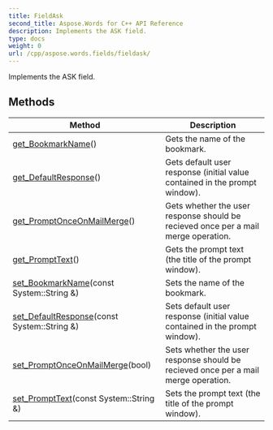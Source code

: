 ```yaml
---
title: FieldAsk
second_title: Aspose.Words for C++ API Reference
description: Implements the ASK field. 
type: docs
weight: 0
url: /cpp/aspose.words.fields/fieldask/
---
```


Implements the ASK field. 

## Methods

| Method | Description |
| --- | --- |
| [get_BookmarkName](./get_bookmarkname/)() | Gets the name of the bookmark.  |
| [get_DefaultResponse](./get_defaultresponse/)() | Gets default user response (initial value contained in the prompt window).  |
| [get_PromptOnceOnMailMerge](./get_promptonceonmailmerge/)() | Gets whether the user response should be recieved once per a mail merge operation.  |
| [get_PromptText](./get_prompttext/)() | Gets the prompt text (the title of the prompt window).  |
| [set_BookmarkName](./set_bookmarkname/)(const System::String &) | Sets the name of the bookmark.  |
| [set_DefaultResponse](./set_defaultresponse/)(const System::String &) | Sets default user response (initial value contained in the prompt window).  |
| [set_PromptOnceOnMailMerge](./set_promptonceonmailmerge/)(bool) | Sets whether the user response should be recieved once per a mail merge operation.  |
| [set_PromptText](./set_prompttext/)(const System::String &) | Sets the prompt text (the title of the prompt window).  |
